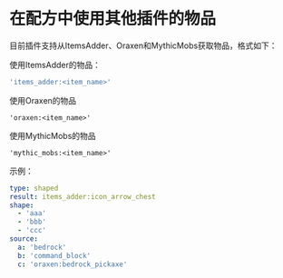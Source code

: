 # 在配方中使用其他插件的物品

目前插件支持从ItemsAdder、Oraxen和MythicMobs获取物品，格式如下：

使用ItemsAdder的物品：

```yaml
'items_adder:<item_name>'
```

使用Oraxen的物品

```
'oraxen:<item_name>'
```

使用MythicMobs的物品

```
'mythic_mobs:<item_name>'
```

示例：

```yaml
type: shaped
result: items_adder:icon_arrow_chest
shape:
  - 'aaa'
  - 'bbb'
  - 'ccc'
source:
  a: 'bedrock'
  b: 'command_block'
  c: 'oraxen:bedrock_pickaxe'
```
